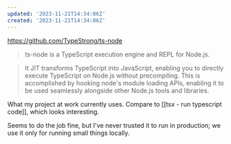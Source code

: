 ```yaml
---
updated: '2023-11-21T14:34:06Z'
created: '2023-11-21T14:34:06Z'
---
```

https://github.com/TypeStrong/ts-node

> ts-node is a TypeScript execution engine and REPL for Node.js.

> It JIT transforms TypeScript into JavaScript, enabling you to directly execute TypeScript on Node.js without precompiling. This is accomplished by hooking node's module loading APIs, enabling it to be used seamlessly alongside other Node.js tools and libraries.

What my project at work currently uses. Compare to [[tsx - run typescript code]], which looks interesting.

Seems to do the job fine, but I've never trusted it to run in production; we use it only for running small things locally.